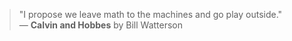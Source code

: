 > "I propose we leave math to the machines and go play outside."  
> &mdash; **Calvin and Hobbes** by Bill Watterson
